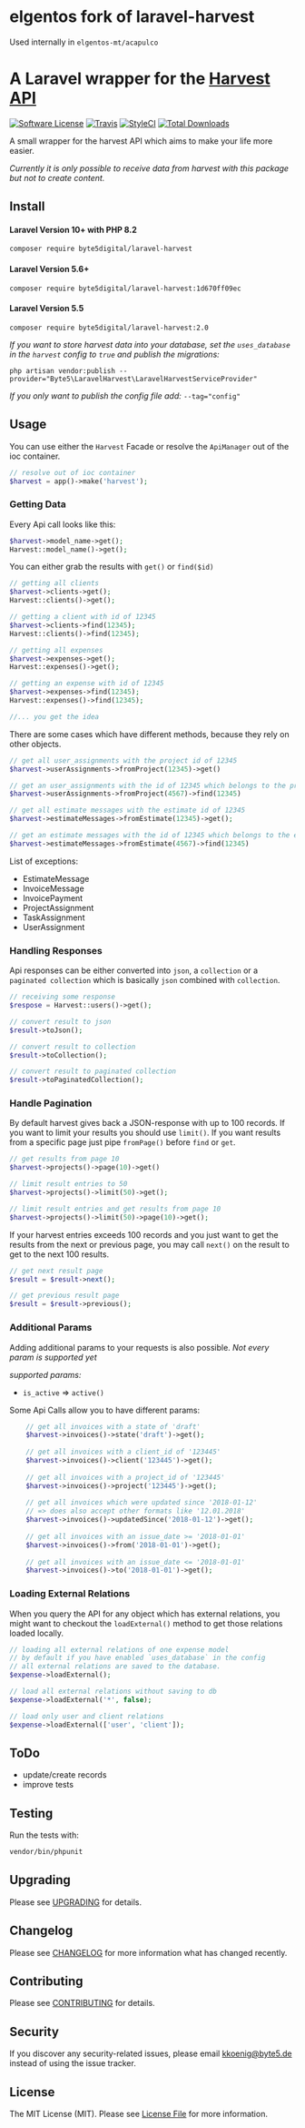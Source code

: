 # elgentos fork of laravel-harvest

Used internally in `elgentos-mt/acapulco`

#  A Laravel wrapper for the [Harvest API](https://help.getharvest.com/api-v2/)

[![Software License](https://img.shields.io/badge/license-MIT-brightgreen.svg?style=flat-square)](LICENSE.md)
[![Travis](https://img.shields.io/travis/byte5digital/laravel-harvest.svg?style=flat-square)]()
[![StyleCI](https://styleci.io/repos/114007216/shield?branch=master)](https://styleci.io/repos/114007216)
[![Total Downloads](https://img.shields.io/packagist/dt/byte5digital/laravel-harvest.svg?style=flat-square)](https://packagist.org/packages/byte5digital/laravel-harvest)

A small wrapper for the harvest API which aims to make your life more easier.

*Currently it is only possible to receive data from harvest with this package but not to create content.*

## Install

#### Laravel Version 10+ with PHP 8.2
`composer require byte5digital/laravel-harvest`

#### Laravel Version 5.6+
`composer require byte5digital/laravel-harvest:1d670ff09ec`

#### Laravel Version 5.5
`composer require byte5digital/laravel-harvest:2.0`

*If you want to store harvest data into your database, set the `uses_database` in the `harvest` config to `true` and publish the migrations:*

`php artisan vendor:publish --provider="Byte5\LaravelHarvest\LaravelHarvestServiceProvider"`

*If you only want to publish the config file add:* `--tag="config"`

## Usage
You can use either the `Harvest` Facade or resolve the `ApiManager` out of the ioc container.
```php
// resolve out of ioc container
$harvest = app()->make('harvest');
```

### Getting Data
Every Api call looks like this:
```php
$harvest->model_name->get();
Harvest::model_name()->get();
```

You can either grab the results with `get()` or `find($id)`
```php
// getting all clients
$harvest->clients->get();
Harvest::clients()->get();

// getting a client with id of 12345
$harvest->clients->find(12345);
Harvest::clients()->find(12345);

// getting all expenses
$harvest->expenses->get();
Harvest::expenses()->get();

// getting an expense with id of 12345
$harvest->expenses->find(12345);
Harvest::expenses()->find(12345);

//... you get the idea
```

There are some cases which have different methods, because they rely on other objects.
```php
// get all user_assignments with the project id of 12345
$harvest->userAssignments->fromProject(12345)->get()

// get an user_assignments with the id of 12345 which belongs to the project id of 4567
$harvest->userAssignments->fromProject(4567)->find(12345)

// get all estimate messages with the estimate id of 12345
$harvest->estimateMessages->fromEstimate(12345)->get();

// get an estimate messages with the id of 12345 which belongs to the estimate id of 4567
$harvest->estimateMessages->fromEstimate(4567)->find(12345)
```
List of exceptions:
- EstimateMessage
- InvoiceMessage
- InvoicePayment
- ProjectAssignment
- TaskAssignment
- UserAssignment

### Handling Responses
Api responses can be either converted into `json`, a `collection` or a `paginated collection` which is basically `json`
combined with `collection`.
```php
// receiving some response
$respose = Harvest::users()->get();

// convert result to json
$result->toJson();

// convert result to collection
$result->toCollection();

// convert result to paginated collection
$result->toPaginatedCollection();
```

### Handle Pagination
By default harvest gives back a JSON-response with up to 100 records. If you want to limit your results you should use 
`limit()`. If you want results from a specific page just pipe `fromPage()` before `find` or `get`.

```php
// get results from page 10
$harvest->projects()->page(10)->get()

// limit result entries to 50
$harvest->projects()->limit(50)->get();

// limit result entries and get results from page 10
$harvest->projects()->limit(50)->page(10)->get();
```

If your harvest entries exceeds 100 records and you just want to get the results from the next or previous page,
you may call `next()` on the result to get to the next 100 results. 

```php
// get next result page
$result = $result->next();

// get previous result page
$result = $result->previous();
```

### Additional Params
Adding additional params to your requests is also possible. *Not every param is supported yet*

*supported params:*
- `is_active` => `active()`

Some Api Calls allow you to have different params:
```php
    // get all invoices with a state of 'draft'
    $harvest->invoices()->state('draft')->get();
    
    // get all invoices with a client_id of '123445'
    $harvest->invoices()->client('123445')->get();
    
    // get all invoices with a project_id of '123445'
    $harvest->invoices()->project('123445')->get();
    
    // get all invoices which were updated since '2018-01-12'
    // => does also accept other formats like '12.01.2018'
    $harvest->invoices()->updatedSince('2018-01-12')->get();
    
    // get all invoices with an issue_date >= '2018-01-01'
    $harvest->invoices()->from('2018-01-01')->get();
    
    // get all invoices with an issue_date <= '2018-01-01'
    $harvest->invoices()->to('2018-01-01')->get();
```

### Loading External Relations
When you query the API for any object which has external relations, you might want to checkout the `loadExternal()`
method to get those relations loaded locally.

```php
// loading all external relations of one expense model
// by default if you have enabled `uses_database` in the config
// all external relations are saved to the database.
$expense->loadExternal();

// load all external relations without saving to db
$expense->loadExternal('*', false);

// load only user and client relations
$expense->loadExternal(['user', 'client']);
```

## ToDo
- update/create records
- improve tests

## Testing
Run the tests with:

``` bash
vendor/bin/phpunit
```

## Upgrading
Please see [UPGRADING](UPGRADING.md) for details.

## Changelog

Please see [CHANGELOG](CHANGELOG.md) for more information what has changed recently.

## Contributing

Please see [CONTRIBUTING](CONTRIBUTING.md) for details.

## Security
If you discover any security-related issues, please email kkoenig@byte5.de instead of using the issue tracker.

## License
The MIT License (MIT). Please see [License File](/LICENSE.md) for more information.
